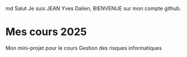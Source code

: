 md
Salut Je suis JEAN Yves Dalien, BIENVENUE sur mon compte github. 
# Mes cours 2025 
Mon mini-projet pour le cours Gestion des risques informatiques
